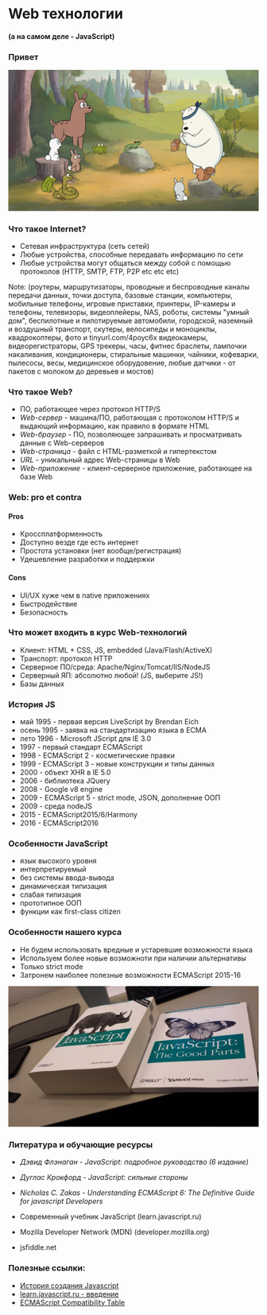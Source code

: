 # Web технологии
#### (а на самом деле - JavaScript)



### Привет
<img src="img/1.jpg" />



### Что такое Internet?

 - Сетевая инфраструктура (сеть сетей)
 - Любые устройства, способные передавать информацию по сети
 - Любые устройства могут общаться между собой с помощью протоколов (HTTP, SMTP, FTP, P2P etc etc etc)

Note: (роутеры, маршрутизаторы, проводные и беспроводные каналы передачи данных, точки доступа, базовые станции, компьютеры, мобильные телефоны, игровые приставки, принтеры, IP-камеры и телефоны, телевизоры, видеоплейеры, NAS, роботы, системы "умный дом", беспилотные и пилотируемые автомобили, городской, наземный и воздушный транспорт, скутеры, велосипеды и моноциклы, квадрокоптеры, фото и tinyurl.com/4poyc6x видеокамеры, видеорегистраторы, GPS трекеры, часы, фитнес браслеты, лампочки накаливания, кондиционеры, стиральные машинки, чайники, кофеварки, пылесосы, весы,  медицинское оборудовение, любые датчики - от пакетов с молоком до деревьев и мостов)



### Что такое Web?

 - ПО, работающее через протокол HTTP/S
 - *Web-сервер* - машина/ПО, работающая с протоколом HTTP/S и выдающий информацию, как правило в формате HTML
 - *Web-браузер* - ПО, позволяющее запрашивать и просматривать данные с Web-серверов
 - *Web-страница* - файл с HTML-разметкой и гипертекстом
 - *URL* - уникальный адрес Web-страницы в Web
 - *Web-приложение* - клиент-серверное приложение, работающее на базе Web



### Web: pro et contra
#### Pros
 - Кроссплатформенность
 - Доступно везде где есть интернет
 - Простота установки (нет вообще/регистрация)
 - Удешевление разработки и поддержки

#### Cons
 - UI/UX хуже чем в native приложениях
 - Быстродействие
 - Безопасность



### Что может входить в курс Web-технологий
 - Клиент: HTML + CSS, JS, embedded (Java/Flash/ActiveX)
 - Транспорт: протокол HTTP
 - Серверное ПО/среда: Apache/Nginx/Tomcat/IIS/NodeJS
 - Серверный ЯП: абсолютно любой! (JS, выберите JS!)
 - Базы данных



### История JS
 - май 1995 - первая версия LiveScript by Brendan Eich
 - осень 1995 - заявка на стандартизацию языка в ECMA
 - лето 1996 - Microsoft JScript для IE 3.0
 - 1997 - первый стандарт ECMAScript
 - 1998 - ECMAScript 2 - косметические правки
 - 1999 - ECMAScript 3 - новые конструкции и типы данных
 - 2000 - объект XHR в IE 5.0
 - 2006 - библиотека JQuery
 - 2008 - Google v8 engine
 - 2009 - ECMAScript 5 - strict mode, JSON, дополнение ООП
 - 2009 - среда nodeJS
 - 2015 - ECMAScript2015/6/Harmony
 - 2016 - ECMAScript2016



### Особенности JavaScript
 - язык высокого уровня
 - интерпретируемый
 - без системы ввода-вывода
 - динамическая типизация
 - слабая типизация
 - прототипное ООП
 - функции как first-class citizen



### Особенности нашего курса
 - Не будем использовать вредные и устаревшие возможности языка
 - Используем более новые возможноти при наличии альтернативы
 - Только strict mode
 - Затронем наиболее полезные возможности ECMAScript 2015-16



<img src="img/2.jpg" />




### Литература и обучающие ресурсы
 - *Дэвид Флэнаган - JavaScript: подробное руководство (6 издание)*
 - *Дуглас Крокфорд - JavaScript: сильные стороны*
 - *Nicholas C. Zakas - Understanding ECMAScript 6: The Definitive Guide for javascript Developers*

 - Современный учебник JavaScript (learn.javascript.ru)
 - Mozilla Developer Network (MDN) (developer.mozilla.org)
 - jsfiddle.net



### Полезные ссылки:
 - [История создания Javascript](https://habrahabr.ru/post/106274/)
 - [learn.javascript.ru - введение](https://learn.javascript.ru/getting-started)
 - [ECMAScript Compatibility Table](https://kangax.github.io/compat-table/es6/)